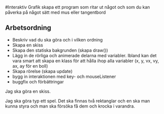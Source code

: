 #Interaktiv Grafik
skapa ett program som ritar ut något och som du kan påverka på något sätt med mus eller tangentbord
## Arbetsordning
- Beskriv vad du ska göra och i vilken ordning
- Skapa en skiss
- Skapa den statiska bakgrunden (skapa draw())
- Lägg in de rörliga och animerade delarna med variabler. Ibland kan det vara smart att skapa en klass för att hålla ihop alla variabler (x, y, vx, vy, ax, ay för en boll)
- Skapa rörelse (skapa update)
- bygg in interaktionen med key- och mouseListener
- buggfix och förbättringar

Jag ska göra en skiss.

Jag ska göra typ ett spel.
Det ska finnas två rektanglar och en ska man kunna styra och man ska försöka få dem och krocka i varandra. 




